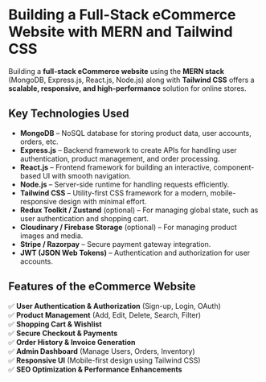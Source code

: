 # Building a Full-Stack eCommerce Website with MERN and Tailwind CSS

Building a **full-stack eCommerce website** using the **MERN stack** (MongoDB, Express.js, React.js, Node.js) along with **Tailwind CSS** offers a **scalable, responsive, and high-performance** solution for online stores.

## Key Technologies Used

- **MongoDB** – NoSQL database for storing product data, user accounts, orders, etc.
- **Express.js** – Backend framework to create APIs for handling user authentication, product management, and order processing.
- **React.js** – Frontend framework for building an interactive, component-based UI with smooth navigation.
- **Node.js** – Server-side runtime for handling requests efficiently.
- **Tailwind CSS** – Utility-first CSS framework for a modern, mobile-responsive design with minimal effort.
- **Redux Toolkit / Zustand** (optional) – For managing global state, such as user authentication and shopping cart.
- **Cloudinary / Firebase Storage** (optional) – For managing product images and media.
- **Stripe / Razorpay** – Secure payment gateway integration.
- **JWT (JSON Web Tokens)** – Authentication and authorization for user accounts.

## Features of the eCommerce Website

✅ **User Authentication & Authorization** (Sign-up, Login, OAuth)  
✅ **Product Management** (Add, Edit, Delete, Search, Filter)  
✅ **Shopping Cart & Wishlist**  
✅ **Secure Checkout & Payments**  
✅ **Order History & Invoice Generation**  
✅ **Admin Dashboard** (Manage Users, Orders, Inventory)  
✅ **Responsive UI** (Mobile-first design using Tailwind CSS)  
✅ **SEO Optimization & Performance Enhancements**
